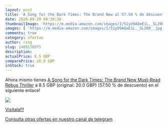 ```yaml
---
layout: post
title: 'A Song for the Dark Times: The Brand New al 57.50 % de descuento'
date: 2020-09-29 08:39:20
thumbnailImage: 'https://m.media-amazon.com/images/I/51yU9AQeE1L._SL200_.jpg'
images: [ 'https://m.media-amazon.com/images/I/51yU9AQeE1L._SL200_.jpg' ]
comments: true
category: ofertas
author: ring
slug: 1409176975
description:
actualPrice: 8.5 GBP
comparePrice: 20.0 GBP
inStock: true
---
```


Ahora mismo tienes [A Song for the Dark Times: The Brand New Must-Read Rebus Thriller](https://www.amazon.com/dp/1409176975/?tag=redken08-20) a 8.5 GBP (original: 20.0 GBP) (57.50 %  de descuento) en el siguiente enlace!

[![](https://m.media-amazon.com/images/I/51yU9AQeE1L._SL200_.jpg)](https://www.amazon.com/dp/1409176975/?tag=redken08-20)

[Visítala!!!](https://www.amazon.com/dp/1409176975/?tag=redken08-20)

[Consulta otras ofertas en nuestro canal de telegram](https://t.me/s/ofertas25)
